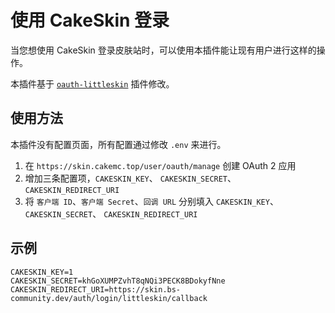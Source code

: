 # 使用 CakeSkin 登录
当您想使用 CakeSkin 登录皮肤站时，可以使用本插件能让现有用户进行这样的操作。

本插件基于 [`oauth-littleskin`](https://github.com/bs-community/blessing-skin-plugins/tree/master/plugins/oauth-littleskin) 插件修改。

## 使用方法

本插件没有配置页面，所有配置通过修改 `.env` 来进行。

1. 在 `https://skin.cakemc.top/user/oauth/manage` 创建 OAuth 2 应用
2. 增加三条配置项，`CAKESKIN_KEY`、 `CAKESKIN_SECRET`、 `CAKESKIN_REDIRECT_URI`
3. 将 `客户端 ID`、`客户端 Secret`、`回调 URL` 分别填入  `CAKESKIN_KEY`、 `CAKESKIN_SECRET`、 `CAKESKIN_REDIRECT_URI`

## 示例

```
CAKESKIN_KEY=1
CAKESKIN_SECRET=khGoXUMPZvhT8qNQi3PECK8BDokyfNne
CAKESKIN_REDIRECT_URI=https://skin.bs-community.dev/auth/login/littleskin/callback
```
